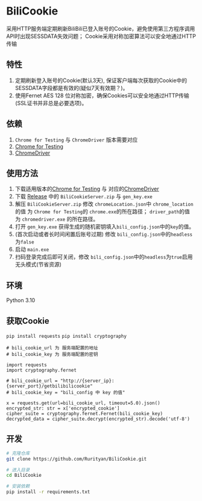 # BiliCookie
采用HTTP服务端定期刷新BiliBili已登入账号的Cookie，避免使用第三方程序调用API时出现SESSDATA失效问题；
Cookie采用对称加密算法可以安全地通过HTTP传输

## 特性
1. 定期刷新登入账号的Cookie(默认3天), 保证客户端每次获取的Cookie中的SESSDATA字段都是有效的(疑似7天有效期？)。
2. 使用Fernet AES 128 位对称加密，确保Cookies可以安全地通过HTTP传输 (SSL证书并非总是必要选项)。

## 依赖
1. `Chrome for Testing` 与 `ChromeDriver` 版本需要对应
2. [Chrome for Testing](https://googlechromelabs.github.io/chrome-for-testing/#stable)
3. [ChromeDriver](https://googlechromelabs.github.io/chrome-for-testing/#stable)

## 使用方法
1. 下载适用版本的[Chrome for Testing](https://storage.googleapis.com/chrome-for-testing-public/141.0.7390.54/win64/chrome-win64.zip) 与 对应的[ChromeDriver](https://storage.googleapis.com/chrome-for-testing-public/141.0.7390.54/win64/chromedriver-win64.zip)
2. 下载 [Release](https://github.com/Rurityan/BiliCookie/releases) 中的 `BiliCookieServer.zip` 与 `gen_key.exe
`
3. 解压 `BiliCookieServer.zip` 修改 `chromeLocation.json`中
    `chrome_location`的值 为 `Chrome for Testing`的 `chrome.exe`的所在路径；
    `driver_path`的值 为 `chromedriver.exe` 的所在路径。
4. 打开 `gen_key.exe` 获得生成的随机密钥填入`bili_config.json`中的`key`的值。
5. (首次启动或者长时间闲置后账号过期) 修改 `bili_config.json`中的`headless`为`false`
6. 启动 `main.exe`
7. 扫码登录完成后即可关闭，修改 `bili_config.json`中的`headless`为`true`启用无头模式(节省资源)

## 环境
Python 3.10

## 获取Cookie
`pip install requests`
`pip install cryptography`
```
# bili_cookie_url 为 服务端配置的地址
# bili_cookie_key 为 服务端配置的密钥

import requests
import cryptography.fernet

# bili_cookie_url = "http://{server_ip}:{server_port}/getbilibilicookie"
# bili_cookie_key = "bili_config 中 key 的值"

x = requests.get(url=bili_cookie_url, timeout=5.0).json()
encrypted_str: str = x['encrypted_cookie']
cipher_suite = cryptography.fernet.Fernet(bili_cookie_key)
decrypted_data = cipher_suite.decrypt(encrypted_str).decode('utf-8')
```

## 开发
```bash
# 克隆仓库
git clone https://github.com/Rurityan/BiliCookie.git

# 进入目录
cd BiliCookie

# 安装依赖
pip install -r requirements.txt

